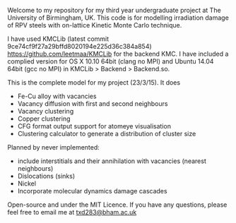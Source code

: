 Welcome to my repository for my third year undergraduate project at The University of Birmingham, UK. This code is for modelling irradiation damage of RPV steels with on-lattice Kinetic Monte Carlo technique.

I have used KMCLib (latest commit 9ce74cf9f27a29bffd8020194e225d36c384a854) https://github.com/leetmaa/KMCLib for the backend KMC.  I have included a complied version for OS X 10.10 64bit (clang no MPI) and Ubuntu 14.04 64bit (gcc no MPI) in KMCLib > Backend > Backend.so.<version>

This is the complete model for my project (23/3/15). It does

- Fe-Cu alloy with vacancies
- Vacancy diffusion with first and second neighbours
- Vacancy clustering
- Copper clustering
- CFG format output support for atomeye visualisation
- Clustering calculator to generate a distribution of cluster size

Planned by never implemented:

- include interstitials and their annihilation with vacancies (nearest neighbours)
- Dislocations (sinks)
- Nickel
- Incorporate molecular dynamics damage cascades

Open-source and under the MIT Licence. If you have any questions, please feel free to email me at txd283@bham.ac.uk
